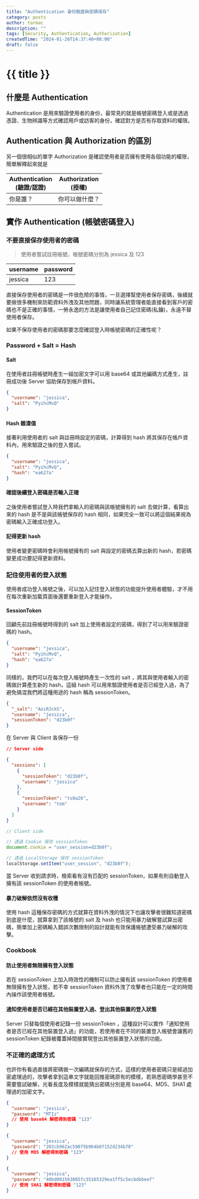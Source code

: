 ```yaml
---
title: "Authentication 身份驗證與密碼保存"
category: posts
author: tarmac
description: ""
tags: [Security, Authentication, Authorization]
createdTime: "2024-01-26T14:37:40+08:00"
draft: false
---
```


# {{ title }}

## 什麼是 Authentication

Authentication 是用來驗證使用者的身份，最常見的就是帳號密碼登入或是透過憑證、生物辨識等方式確認用戶或訪客的身份，確認對方是否有存取資料的權限。

## Authentication 與 Authorization 的區別

另一個很相似的單字 Authorization 是確認使用者是否擁有使用各個功能的權限，簡單解釋起來就是

| Authentication<br/>(驗證/認證) | Authorization<br/>(授權) |
| ------------------------------ | ------------------------ |
| 你是誰？                       | 你可以做什麼？           |

## 實作 Authentication (帳號密碼登入)

### 不要直接保存使用者的密碼

> 使用者嘗試註冊帳號，帳號密碼分別為 jessica 及 123

| username | password |
| -------- | -------- |
| jessica  | 123      |

直接保存使用者的密碼是一件很危險的事情，一旦選擇幫使用者保存密碼，後續就要做很多機制來防範資料外洩及其他問題，同時讓系統管理者能直接看到客戶的密碼也不是正確的事情，一勞永逸的方法是讓使用者自己記住密碼(私鑰)，永遠不替使用者保存。

如果不保存使用者的密碼那要怎麼確認登入時帳號密碼的正確性呢？

### Password + Salt = Hash

#### Salt

在使用者註冊帳號時產生一組加密文字可以用 base64 或其他編碼方式產生，註冊成功後 Server 協助保存到帳戶資料。

```json
{
  "username": "jessica",
  "salt": "PyihcMvQ"
}
```

#### Hash 雜湊值

接著利用使用者的 salt 與註冊時設定的密碼，計算得到 hash 將其保存在帳戶資料內，用來驗證之後的登入嘗試。

```json
{
  "username": "jessica",
  "salt": "PyihcMvQ",
  "hash": "ea627a"
}
```

#### 確認後續登入密碼是否輸入正確

之後使用者嘗試登入時我們拿輸入的密碼與該帳號擁有的 salt 去做計算，看算出來的 hash 是不是與該帳號保存的 hash 相同，如果完全一致可以將這個結果視為密碼輸入正確成功登入。

#### 記得更新 hash

使用者變更密碼時會利用帳號擁有的 salt 與設定的密碼去算出新的 hash，若密碼變更成功要記得更新資料。

### 記住使用者的登入狀態

使用者成功登入帳號之後，可以加入記住登入狀態的功能提升使用者體驗，才不用在每次重新加載頁面後還要重新登入才能操作。

#### SessionToken

回顧先前註冊帳號時得到的 salt 加上使用者設定的密碼，得到了可以用來驗證密碼的 hash。

```json
{
  "username": "jessica",
  "salt": "PyihcMvQ",
  "hash": "ea627a"
}
```

同樣的，我們可以在每次登入帳號時產生一次性的 salt ，將其與使用者輸入的密碼做計算產生新的 hash，這組 hash 可以用來驗證使用者是否已經登入過，為了避免搞混我們將這種用途的 hash 稱為 sessionToken。

```json
{
  "_salt": "AoiRJckS",
  "username": "jessica",
  "sessionToken": "d23b0f"
}
```

在 Server 與 Client 各保存一份

```json
// Server side

{
  "sessions": [
    {
      "sessionToken": "d23b0f",
      "username": "jessica"
    },
    {
      "sessionToken": "ts0a26",
      "username": "tom"
    }
  ]
}
```

```js
// Client side

// 透過 Cookie 保存 sessionToken
document.cookie = "user_session=d23b0f";

// 透過 LocalStorage 保存 sessionToken
localStorage.setItem("user_session", "d23b0f");
```

當 Server 收到請求時，檢索看有沒有匹配的 sessionToken，如果有則自動登入擁有該 sessionToken 的使用者帳號。

#### 暴力破解依然沒有收穫

使用 hash 這種保存密碼的方式就算在資料外洩的情況下也讓攻擊者很難知道密碼到底是什麼，就算拿到了該帳號的 salt 及 hash 也只能用暴力破解嘗試算出密碼，簡單加上密碼輸入錯誤次數限制的設計就能有效保護帳號遭受暴力破解的攻擊。

### Cookbook

#### 防止使用者無限擁有登入狀態

若在 sessionToken 上加入時效性的機制可以防止擁有該 sessionToken 的使用者無限擁有登入狀態，若不幸 sessionToken 資料外洩了攻擊者也只能在一定的時間內操作該使用者帳號。

#### 通知使用者是否已經在其他裝置登入過、登出其他裝置的登入狀態

Server 只替每個使用者記錄一份 sessionToken ，這種設計可以實作「通知使用者是否已經在其他裝置登入過」的功能，若使用者在不同的裝置登入帳號會讓舊的 sessionToken 紀錄被覆蓋掉間接實現登出其他裝置登入狀態的功能。

### 不正確的處理方式

也許你有看過直接將密碼做一次編碼就保存的方式，這樣的使用者密碼只是經過加密處理過的，攻擊者拿到這串文字就能回推密碼原有的模樣，若熟悉密碼學甚至不需要嘗試破解，光看長度及模樣就能猜出密碼分別是用 base64、MD5、SHA1 處理過的加密文字。

```json
{
  "username": "jessica",
  "password": "MTIz"
  // 使用 base64 解密得到密碼 "123"
}
```

```json
{
  "username": "jessica",
  "password": "202cb962ac59075b964b07152d234b70"
  // 使用 MD5 解密得到密碼 "123"
}
```

```json
{
  "username": "jessica",
  "password": "40bd001563085fc35165329ea1ff5c5ecbdbbeef"
  // 使用 SHA1 解密得到密碼 "123"
}
```
